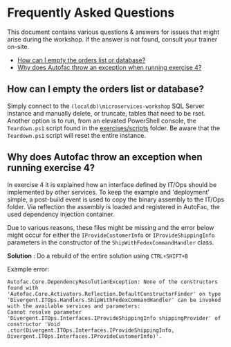 # Frequently Asked Questions

This document contains various questions & answers for issues that might arise during the workshop. If the answer is not found, consult your trainer on-site.

- [How can I empty the orders list or database?](#how-can-I-empty-the-orders-list-or-database)
- [Why does Autofac throw an exception when running exercise 4?](#why-does-autofac-throw-an-exception-when-running-exercise-4)

## How can I empty the orders list or database?

Simply connect to the `(localdb)\microservices-workshop` SQL Server instance and manually delete, or truncate, tables that need to be rset. Another option is to run, from an elevated PowerShell console, the `Teardown.ps1` script found in the [exercises/scripts](exercises/scripts) folder. Be aware that the `Teardown.ps1` script will reset the entire instance.

## Why does Autofac throw an exception when running exercise 4?

In exercise 4 it is explained how an interface defined by IT/Ops should be implemented by other services. To keep the example and 'deployment' simple, a post-build event is used to copy the binary assembly to the IT/Ops folder. Via reflection the assembly is loaded and registered in AutoFac, the used dependency injection container.

Due to various reasons, these files might be missing and the error below might occur for either the `IProvideCustomerInfo` or `IProvideShippingInfo` parameters in the constructor of the `ShipWithFedexCommandHandler` class.

**Solution** : Do a rebuild of the entire solution using `CTRL+SHIFT+B`

Example error:

```
Autofac.Core.DependencyResolutionException: None of the constructors found with 'Autofac.Core.Activators.Reflection.DefaultConstructorFinder' on type 'Divergent.ITOps.Handlers.ShipWithFedexCommandHandler' can be invoked with the available services and parameters:
Cannot resolve parameter 'Divergent.ITOps.Interfaces.IProvideShippingInfo shippingProvider' of constructor 'Void .ctor(Divergent.ITOps.Interfaces.IProvideShippingInfo, Divergent.ITOps.Interfaces.IProvideCustomerInfo)'.
```
